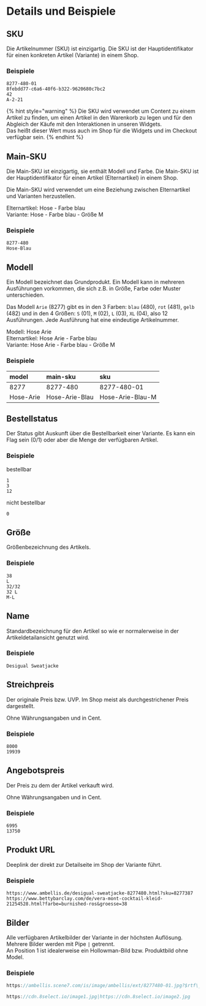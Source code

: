 # Details und Beispiele

## SKU

Die Artikelnummer \(SKU\) ist einzigartig. Die SKU ist der Hauptidentifikator für einen konkreten Artikel \(Variante\) in einem Shop.

### Beispiele

```text
8277-480-01
8febdd77-c6a6-40f6-b322-9620680c7bc2
42
A-2-21
```

{% hint style="warning" %}
Die SKU wird verwendet um Content zu einem Artikel zu finden, um einen Artikel in den Warenkorb zu legen und für den Abgleich der Käufe mit den Interaktionen in unseren Widgets.   
Das heißt dieser Wert muss auch im Shop für die Widgets und im Checkout verfügbar sein.
{% endhint %}

## Main-SKU

Die Main-SKU ist einzigartig, sie enthält Modell und Farbe. Die Main-SKU ist der Hauptidentifikator für einen Artikel \(Elternartikel\) in einem Shop.

Die Main-SKU wird verwendet um eine Beziehung zwischen Elternartikel und Varianten herzustellen.  
  
Elternartikel: Hose - Farbe blau  
Variante: Hose - Farbe blau - Größe M

### Beispiele

```text
8277-480
Hose-Blau
```

## Modell

Ein Modell bezeichnet das Grundprodukt. Ein Modell kann in mehreren Ausführungen vorkommen, die sich z.B. in Größe, Farbe oder Muster unterschieden.

Das Modell `Arie` \(8277\) gibt es in den 3 Farben: `blau` \(480\), `rot` \(481\), `gelb` \(482\) und in den 4 Größen: `S` \(01\), `M` \(02\), `L` \(03\), `XL` \(04\), also 12 Ausführungen. Jede Ausführung hat eine eindeutige Artikelnummer.  
  
Modell: Hose Arie  
Elternartikel: Hose Arie - Farbe blau  
Variante: Hose Arie - Farbe blau - Größe M

### Beispiele

| model | main-sku | sku |
| :--- | :--- | :--- |
| 8277 | 8277-480 | 8277-480-01 |
| Hose-Arie | Hose-Arie-Blau | Hose-Arie-Blau-M |

## Bestellstatus

Der Status gibt Auskunft über die Bestellbarkeit einer Variante. Es kann ein Flag sein \(0/1\) oder aber die Menge der verfügbaren Artikel.

### Beispiele

bestellbar

```text
1
3
12
```

nicht bestellbar

```text
0
```

## Größe

Größenbezeichnung des Artikels.

### Beispiele

```text
38
L
32/32
32 L
M-L
```

## Name

Standardbezeichnung für den Artikel so wie er normalerweise in der Artikeldetailansicht genutzt wird.

### Beispiele

```text
Desigual Sweatjacke
```

## Streichpreis

Der originale Preis bzw. UVP. Im Shop meist als durchgestrichener Preis dargestellt.

Ohne Währungsangaben und in Cent.

### Beispiele

```text
8000
19939
```

## Angebotspreis

Der Preis zu dem der Artikel verkauft wird.

Ohne Währungsangaben und in Cent.

### Beispiele

```text
6995
13750
```

## Produkt URL

Deeplink der direkt zur Detailseite im Shop der Variante führt.

### Beispiele

```text
https://www.ambellis.de/desigual-sweatjacke-8277480.html?sku=8277387
https://www.bettybarclay.com/de/vera-mont-cocktail-kleid-21254528.html?farbe=burnished-ros&groesse=38
```

## Bilder

Alle verfügbaren Artikelbilder der Variante in der höchsten Auflösung.  
Mehrere Bilder werden mit Pipe `|` getrennt.  
An Position 1 ist idealerweise ein Hollowman-Bild bzw. Produktbild ohne Model.

### Beispiele

```javascript
https://ambellis.scene7.com/is/image/ambellis/ext/8277480-01.jpg?$rtf\_amb\_prod-main-zoom\_xl$

https://cdn.8select.io/image1.jpg|https://cdn.8select.io/image2.jpg
```

